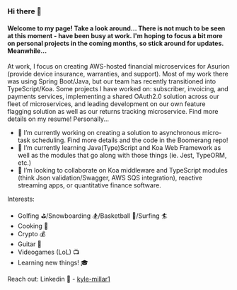 ### Hi there 👋

#### Welcome to my page! Take a look around... There is not much to be seen at this moment - have been busy at work. I'm hoping to focus a bit more on personal projects in the coming months, so stick around for updates. Meanwhile...

At work, I focus on creating AWS-hosted financial microservices for Asurion (provide device insurance, warranties, and support). Most of my work there was using Spring Boot/Java, but our team has recently transitioned into TypeScript/Koa. Some projects I have worked on: subscriber, invoicing, and payments services, implementing a shared OAuth2.0 solution across our fleet of microservices, and leading development on our own feature flagging solution as well as our returns tracking microservice. Find more details on my resume! Personally...

- 🔭 I’m currently working on creating a solution to asynchronous micro-task scheduling. Find more details and the code in the Boomerang repo!
- 🌱 I’m currently learning Java(Type)Script and Koa Web Framework as well as the modules that go along with those things (ie. Jest, TypeORM, etc.)
- 👯 I’m looking to collaborate on Koa middleware and TypeScript modules (think Json validation/Swagger, AWS SQS integration), reactive streaming apps, or quantitative finance software.

Interests:
  - Golfing :golf:/Snowboarding :snowboarder:/Basketball :basketball:/Surfing :surfer:
  - Cooking :fork_and_knife:
  - Crypto :moneybag:
  - Guitar :guitar:
  - Videogames (LoL) :tv:
  - Learning new things! :mortar_board:
  
Reach out:
Linkedin :link: - [kyle-millar1](https://www.linkedin.com/in/kyle-millar1/)

  
<!--
**kylemillar608/kylemillar608** is a ✨ _special_ ✨ repository because its `README.md` (this file) appears on your GitHub profile.

Here are some ideas to get you started:



- 👯 I’m looking to collaborate on ...
- 🤔 I’m looking for help with ...
- 💬 Ask me about ...

- 😄 Pronouns: ...
- ⚡ Fun fact: ...
-->
